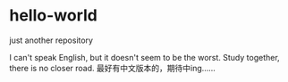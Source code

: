 # hello-world
just another repository

I can't speak English, but it doesn't seem to be the worst.
Study together, there is no closer road.
最好有中文版本的，期待中ing……
